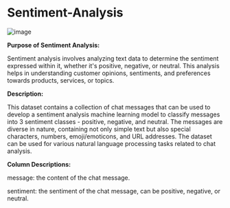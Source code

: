 # Sentiment-Analysis

![image](https://github.com/tanumalik12/Sentiment-Analysis/assets/128899444/1a64b159-b0d0-4320-a237-c0ce9843ec68)


**Purpose of Sentiment Analysis:**

Sentiment analysis involves analyzing text data to determine the sentiment expressed within it, whether it's positive, negative, or neutral. This analysis helps in understanding customer opinions, sentiments, and preferences towards products, services, or topics.


**Description:**

This dataset contains a collection of chat messages that can be used to develop a sentiment analysis machine learning model to classify messages into 3 sentiment classes - positive, negative, and neutral. The messages are diverse in nature, containing not only simple text but also special characters, numbers, emoji/emoticons, and URL addresses. The dataset can be used for various natural language processing tasks related to chat analysis.

**Column Descriptions:**

message: the content of the chat message.

sentiment: the sentiment of the chat message, can be positive, negative, or neutral.
